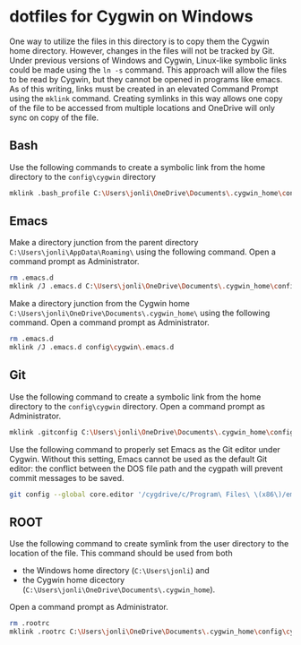 # dotfiles for Cygwin on Windows
One way to utilize the files in this directory is to copy them  the Cygwin home directory. However, changes in the files will not be tracked by Git. Under previous versions of Windows and Cygwin, Linux-like symbolic links could be made using the `ln -s` command. This approach will allow the files to be read by Cygwin, but they cannot be opened in programs like emacs. As of this writing, links must be created in an elevated Command Prompt using the `mklink` command. Creating symlinks in this way allows one copy of the file to be accessed from multiple locations and OneDrive will only sync on copy of the file.

## Bash
Use the following commands to create a symbolic link from the home directory to the `config\cygwin` directory
```bash
mklink .bash_profile C:\Users\jonli\OneDrive\Documents\.cygwin_home\config\cygwin\.bash_profile
```

## Emacs
Make a directory junction from the parent directory `C:\Users\jonli\AppData\Roaming\` using the following command. Open a command prompt as Administrator.

```bash
rm .emacs.d
mklink /J .emacs.d C:\Users\jonli\OneDrive\Documents\.cygwin_home\config\cygwin\.emacs.d
```
Make a directory junction from the Cygwin home `C:\Users\jonli\OneDrive\Documents\.cygwin_home\` using the following command. Open a command prompt as Administrator.

```bash
rm .emacs.d
mklink /J .emacs.d config\cygwin\.emacs.d
```
## Git
Use the following command to create a symbolic link from the home directory to the `config\cygwin` directory. Open a command prompt as Administrator.
```bash
mklink .gitconfig C:\Users\jonli\OneDrive\Documents\.cygwin_home\config\cygwin\.gitconfig
```
Use the following command to properly set Emacs as the Git editor under Cygwin. Without this setting, Emacs cannot be used as the default Git editor: the conflict between the DOS file path and the cygpath will prevent commit messages to be saved.
```bash
git config --global core.editor '/cygdrive/c/Program\ Files\ \(x86\)/emacs-25.1-i686-w64-mingw32/bin/emacs.exe `cygpath --windows ${1}` && set'
```

## ROOT
Use the following command to create symlink from the user directory to the location of the file. This command should be used from both
* the Windows home directory (`C:\Users\jonli`) and 
* the Cygwin home dicectory (`C:\Users\jonli\OneDrive\Documents\.cygwin_home`).

Open a command prompt as Administrator.
```bash
rm .rootrc
mklink .rootrc C:\Users\jonli\OneDrive\Documents\.cygwin_home\config\cygwin\.rootrc
```
